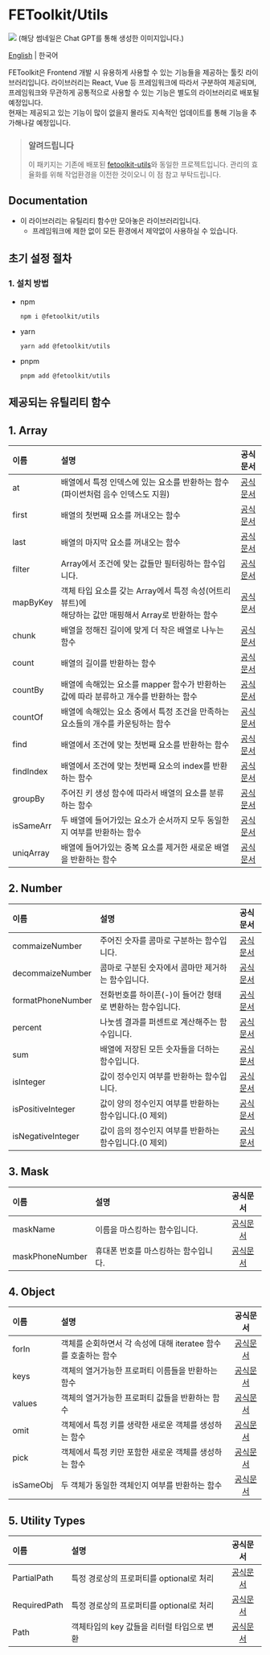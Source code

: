 # FEToolkit/Utils

![](https://fejumvuajiwc28287693.gcdn.ntruss.com/fetoolkit/fetoolkit_thumbnail.png)
(해당 썸네일은 Chat GPT를 통해 생성한 이미지입니다.)

[English](https://github.com/minwoo129/fetoolkit/tree/master/packages/utils/README.md) | 한국어

FEToolkit은 Frontend 개발 시 유용하게 사용할 수 있는 기능들을 제공하는 툴킷 라이브러리입니다. 라이브러리는 React, Vue 등 프레임워크에 따라서 구분하여 제공되며, 프레임워크와 무관하게 공통적으로 사용할 수 있는 기능은 별도의 라이브러리로 배포될 예정입니다.  
현재는 제공되고 있는 기능이 많이 없을지 몰라도 지속적인 업데이트를 통해 기능을 추가해나갈 예정입니다.

> ### 알려드립니다
>
> 이 패키지는 기존에 배포된 [fetoolkit-utils](https://github.com/minwoo129/fetoolkit-utils)와 동일한 프로젝트입니다. 관리의 효율화를 위해 작업환경을 이전한 것이오니 이 점 참고 부탁드립니다.

## Documentation

- 이 라이브러리는 유틸리티 함수만 모아놓은 라이브러리입니다.
  - 프레임워크에 제한 없이 모든 환경에서 제약없이 사용하실 수 있습니다.

## 초기 설정 절차

### 1. 설치 방법

- npm
  ```
  npm i @fetoolkit/utils
  ```
- yarn
  ```
  yarn add @fetoolkit/utils
  ```
- pnpm
  ```
  pnpm add @fetoolkit/utils
  ```

## 제공되는 유틸리티 함수

## 1. Array

| 이름      | 설명                                                                                                     |                                                   공식문서                                                   |
| :-------- | :------------------------------------------------------------------------------------------------------- | :----------------------------------------------------------------------------------------------------------: |
| at        | 배열에서 특정 인덱스에 있는 요소를 반환하는 함수<br> (파이썬처럼 음수 인덱스도 지원)                     |                                      [공식문서](./docs/ko/array_at.md)                                       |
| first     | 배열의 첫번째 요소를 꺼내오는 함수                                                                       |                                     [공식문서](./docs/ko/array_first.md)                                     |
| last      | 배열의 마지막 요소를 꺼내오는 함수                                                                       |                                     [공식문서](./docs/ko/array_last.md)                                      |
| filter    | Array에서 조건에 맞는 값들만 필터링하는 함수입니다.                                                      |                                    [공식문서](./docs/ko/array_filter.md)                                     |
| mapByKey  | 객체 타입 요소를 갖는 Array에서 특정 속성(어트리뷰트)에 <br>해당하는 값만 매핑해서 Array로 반환하는 함수 |                                   [공식문서](./docs/ko/array_mapbykey.md)                                    |
| chunk     | 배열을 정해진 길이에 맞게 더 작은 배열로 나누는 함수                                                     |                                     [공식문서](./docs/ko/array_chunk.md)                                     |
| count     | 배열의 길이를 반환하는 함수                                                                              |                                     [공식문서](./docs/ko/array_count.md)                                     |
| countBy   | 배열에 속해있는 요소를 mapper 함수가 반환하는 값에 따라 분류하고 개수를 반환하는 함수                    |  [공식문서](https://github.com/minwoo129/fetoolkit/tree/master/packages/utils/src/docs/array/countBy_kr.md)  |
| countOf   | 배열에 속해있는 요소 중에서 특정 조건을 만족하는 요소들의 개수를 카운팅하는 함수                         |  [공식문서](https://github.com/minwoo129/fetoolkit/tree/master/packages/utils/src/docs/array/countOf_kr.md)  |
| find      | 배열에서 조건에 맞는 첫번째 요소를 반환하는 함수                                                         |   [공식문서](https://github.com/minwoo129/fetoolkit/tree/master/packages/utils/src/docs/array/find_kr.md)    |
| findIndex | 배열에서 조건에 맞는 첫번째 요소의 index를 반환하는 함수                                                 | [공식문서](https://github.com/minwoo129/fetoolkit/tree/master/packages/utils/src/docs/array/findIndex_kr.md) |
| groupBy   | 주어진 키 생성 함수에 따라서 배열의 요소를 분류하는 함수                                                 |  [공식문서](https://github.com/minwoo129/fetoolkit/tree/master/packages/utils/src/docs/array/groupBy_kr.md)  |
| isSameArr | 두 배열에 들어가있는 요소가 순서까지 모두 동일한지 여부를 반환하는 함수                                  | [공식문서](https://github.com/minwoo129/fetoolkit/tree/master/packages/utils/src/docs/array/isSameArr_kr.md) |
| uniqArray | 배열에 들어가있는 중복 요소를 제거한 새로운 배열을 반환하는 함수                                         | [공식문서](https://github.com/minwoo129/fetoolkit/tree/master/packages/utils/src/docs/array/uniqArray_kr.md) |

## 2. Number

| 이름              | 설명                                                      |                                                       공식문서                                                        |
| :---------------- | :-------------------------------------------------------- | :-------------------------------------------------------------------------------------------------------------------: |
| commaizeNumber    | 주어진 숫자를 콤마로 구분하는 함수입니다.                 |  [공식문서](https://github.com/minwoo129/fetoolkit/tree/master/packages/utils/src/docs/number/commaizeNumber_kr.md)   |
| decommaizeNumber  | 콤마로 구분된 숫자에서 콤마만 제거하는 함수입니다.        | [공식문서](https://github.com/minwoo129/fetoolkit/tree/master/packages/utils/src/docs/number/decommaizeNumber_kr.md)  |
| formatPhoneNumber | 전화번호를 하이픈(-)이 들어간 형태로 변환하는 함수입니다. | [공식문서](https://github.com/minwoo129/fetoolkit/tree/master/packages/utils/src/docs/number/formatPhoneNumber_kr.md) |
| percent           | 나눗셈 결과를 퍼센트로 계산해주는 함수입니다.             |      [공식문서](https://github.com/minwoo129/fetoolkit/tree/master/packages/utils/src/docs/number/percent_kr.md)      |
| sum               | 배열에 저장된 모든 숫자들을 더하는 함수입니다.            |        [공식문서](https://github.com/minwoo129/fetoolkit/tree/master/packages/utils/src/docs/number/sum_kr.md)        |
| isInteger         | 값이 정수인지 여부를 반환하는 함수입니다.                 |     [공식문서](https://github.com/minwoo129/fetoolkit/tree/master/packages/utils/src/docs/number/isInteger_kr.md)     |
| isPositiveInteger | 값이 양의 정수인지 여부를 반환하는 함수입니다.(0 제외)    | [공식문서](https://github.com/minwoo129/fetoolkit/tree/master/packages/utils/src/docs/number/isPositiveInteger_kr.md) |
| isNegativeInteger | 값이 음의 정수인지 여부를 반환하는 함수입니다.(0 제외)    | [공식문서](https://github.com/minwoo129/fetoolkit/tree/master/packages/utils/src/docs/number/isNegativeInteger_kr.md) |

## 3. Mask

| 이름            | 설명                                 |                                                공식문서                                                 |
| :-------------- | :----------------------------------- | :-----------------------------------------------------------------------------------------------------: |
| maskName        | 이름을 마스킹하는 함수입니다.        | [공식문서](https://github.com/minwoo129/fetoolkit/tree/master/packages/utils/src/docs/mask/maskName.md) |
| maskPhoneNumber | 휴대폰 번호를 마스킹하는 함수입니다. | [공식문서](https://github.com/minwoo129/fetoolkit/tree/master/packages/utils/src/docs/mask/maskName.md) |

## 4. Object

| 이름      | 설명                                                           |                                                   공식문서                                                    |
| :-------- | :------------------------------------------------------------- | :-----------------------------------------------------------------------------------------------------------: |
| forIn     | 객체를 순회하면서 각 속성에 대해 iteratee 함수를 호출하는 함수 |   [공식문서](https://github.com/minwoo129/fetoolkit/tree/master/packages/utils/src/docs/object/forIn_kr.md)   |
| keys      | 객체의 열거가능한 프로퍼티 이름들을 반환하는 함수              |   [공식문서](https://github.com/minwoo129/fetoolkit/tree/master/packages/utils/src/docs/object/keys_kr.md)    |
| values    | 객체의 열거가능한 프로퍼티 값들을 반환하는 함수                |  [공식문서](https://github.com/minwoo129/fetoolkit/tree/master/packages/utils/src/docs/object/values_kr.md)   |
| omit      | 객체에서 특정 키를 생략한 새로운 객체를 생성하는 함수          |   [공식문서](https://github.com/minwoo129/fetoolkit/tree/master/packages/utils/src/docs/object/omit_kr.md)    |
| pick      | 객체에서 특정 키만 포함한 새로운 객체를 생성하는 함수          |   [공식문서](https://github.com/minwoo129/fetoolkit/tree/master/packages/utils/src/docs/object/pick_kr.md)    |
| isSameObj | 두 객체가 동일한 객체인지 여부를 반환하는 함수                 | [공식문서](https://github.com/minwoo129/fetoolkit/tree/master/packages/utils/src/docs/object/isSameObj_kr.md) |

## 5. Utility Types

| 이름         | 설명                                       |                                                    공식문서                                                     |
| :----------- | :----------------------------------------- | :-------------------------------------------------------------------------------------------------------------: |
| PartialPath  | 특정 경로상의 프로퍼티를 optional로 처리   | [공식문서](https://github.com/minwoo129/fetoolkit/tree/master/packages/utils/src/docs/types/partialPath_kr.md)  |
| RequiredPath | 특정 경로상의 프로퍼티를 optional로 처리   | [공식문서](https://github.com/minwoo129/fetoolkit/tree/master/packages/utils/src/docs/types/requiredPath_kr.md) |
| Path         | 객체타입의 key 값들을 리터럴 타입으로 변환 |     [공식문서](https://github.com/minwoo129/fetoolkit/tree/master/packages/utils/src/docs/types/path_kr.md)     |
